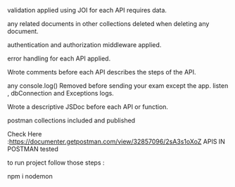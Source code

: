 validation applied using JOI for each API requires data.

any related documents in other collections deleted when deleting any document.

authentication and authorization middleware applied.

error handling for each API applied.


Wrote comments before each API describes the steps of the API.

any console.log() Removed before sending your exam except the app. listen , dbConnection and Exceptions logs.

Wrote a descriptive JSDoc before each API or function.

postman collections included and published

Check Here :https://documenter.getpostman.com/view/32857096/2sA3s1oXoZ
APIS IN POSTMAN tested

to run project follow those steps :

npm i
nodemon
